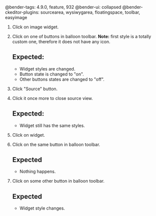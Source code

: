 @bender-tags: 4.9.0, feature, 932
@bender-ui: collapsed
@bender-ckeditor-plugins: sourcearea, wysiwygarea, floatingspace, toolbar, easyimage

1. Click on image widget.
2. Click on one of buttons in balloon toolbar. **Note:** first style is a totally custom one, therefore it does not have any icon.
	## Expected:

	* Widget styles are changed.
	* Button state is changed to "on".
	* Other buttons states are changed to "off".
3. Click "Source" button.
4. Click it once more to close source view.
	## Expected:

	* Widget still has the same styles.
5. Click on widget.
6. Click on the same button in balloon toolbar.
	## Expected

	* Nothing happens.
7. Click on some other button in balloon toolbar.
	## Expected

	* Widget style changes.
